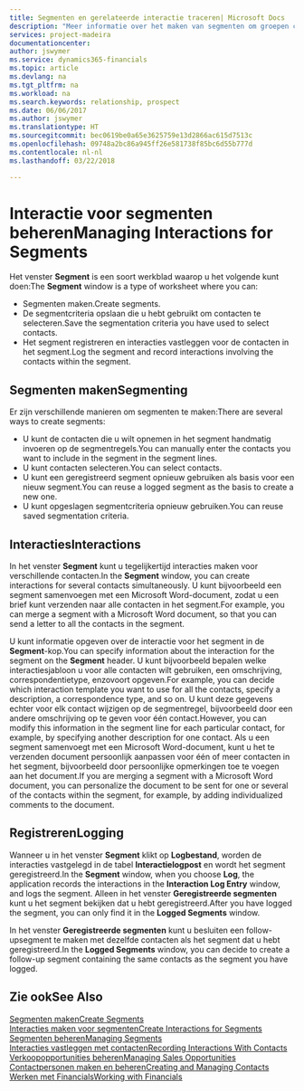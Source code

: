 ```yaml
---
title: Segmenten en gerelateerde interactie traceren| Microsoft Docs
description: "Meer informatie over het maken van segmenten om groepen contacten te definiëren en interacties op te geven voor segmenten."
services: project-madeira
documentationcenter: 
author: jswymer
ms.service: dynamics365-financials
ms.topic: article
ms.devlang: na
ms.tgt_pltfrm: na
ms.workload: na
ms.search.keywords: relationship, prospect
ms.date: 06/06/2017
ms.author: jswymer
ms.translationtype: HT
ms.sourcegitcommit: bec0619be0a65e3625759e13d2866ac615d7513c
ms.openlocfilehash: 09748a2bc86a945ff26e581738f85bc6d55b777d
ms.contentlocale: nl-nl
ms.lasthandoff: 03/22/2018

---
```

# <a name="managing-interactions-for-segments"></a><span data-ttu-id="bd17f-103">Interactie voor segmenten beheren</span><span class="sxs-lookup"><span data-stu-id="bd17f-103">Managing Interactions for Segments</span></span>
<span data-ttu-id="bd17f-104">Het venster **Segment** is een soort werkblad waarop u het volgende kunt doen:</span><span class="sxs-lookup"><span data-stu-id="bd17f-104">The **Segment** window is a type of worksheet where you can:</span></span>

* <span data-ttu-id="bd17f-105">Segmenten maken.</span><span class="sxs-lookup"><span data-stu-id="bd17f-105">Create segments.</span></span>
* <span data-ttu-id="bd17f-106">De segmentcriteria opslaan die u hebt gebruikt om contacten te selecteren.</span><span class="sxs-lookup"><span data-stu-id="bd17f-106">Save the segmentation criteria you have used to select contacts.</span></span>
* <span data-ttu-id="bd17f-107">Het segment registreren en interacties vastleggen voor de contacten in het segment.</span><span class="sxs-lookup"><span data-stu-id="bd17f-107">Log the segment and record interactions involving the contacts within the segment.</span></span>

## <a name="segmenting"></a><span data-ttu-id="bd17f-108">Segmenten maken</span><span class="sxs-lookup"><span data-stu-id="bd17f-108">Segmenting</span></span>
<span data-ttu-id="bd17f-109">Er zijn verschillende manieren om segmenten te maken:</span><span class="sxs-lookup"><span data-stu-id="bd17f-109">There are several ways to create segments:</span></span>

* <span data-ttu-id="bd17f-110">U kunt de contacten die u wilt opnemen in het segment handmatig invoeren op de segmentregels.</span><span class="sxs-lookup"><span data-stu-id="bd17f-110">You can manually enter the contacts you want to include in the segment in the segment lines.</span></span>
* <span data-ttu-id="bd17f-111">U kunt contacten selecteren.</span><span class="sxs-lookup"><span data-stu-id="bd17f-111">You can select contacts.</span></span>
* <span data-ttu-id="bd17f-112">U kunt een geregistreerd segment opnieuw gebruiken als basis voor een nieuw segment.</span><span class="sxs-lookup"><span data-stu-id="bd17f-112">You can reuse a logged segment as the basis to create a new one.</span></span>
* <span data-ttu-id="bd17f-113">U kunt opgeslagen segmentcriteria opnieuw gebruiken.</span><span class="sxs-lookup"><span data-stu-id="bd17f-113">You can reuse saved segmentation criteria.</span></span>

## <a name="interactions"></a><span data-ttu-id="bd17f-114">Interacties</span><span class="sxs-lookup"><span data-stu-id="bd17f-114">Interactions</span></span>
<span data-ttu-id="bd17f-115">In het venster **Segment** kunt u tegelijkertijd interacties maken voor verschillende contacten.</span><span class="sxs-lookup"><span data-stu-id="bd17f-115">In the **Segment** window, you can create interactions for several contacts simultaneously.</span></span> <span data-ttu-id="bd17f-116">U kunt bijvoorbeeld een segment samenvoegen met een Microsoft Word-document, zodat u een brief kunt verzenden naar alle contacten in het segment.</span><span class="sxs-lookup"><span data-stu-id="bd17f-116">For example, you can merge a segment with a Microsoft Word document, so that you can send a letter to all the contacts in the segment.</span></span>

<span data-ttu-id="bd17f-117">U kunt informatie opgeven over de interactie voor het segment in de **Segment**-kop.</span><span class="sxs-lookup"><span data-stu-id="bd17f-117">You can specify information about the interaction for the segment on the **Segment** header.</span></span> <span data-ttu-id="bd17f-118">U kunt bijvoorbeeld bepalen welke interactiesjabloon u voor alle contacten wilt gebruiken, een omschrijving, correspondentietype, enzovoort opgeven.</span><span class="sxs-lookup"><span data-stu-id="bd17f-118">For example, you can decide which interaction template you want to use for all the contacts, specify a description, a correspondence type, and so on.</span></span> <span data-ttu-id="bd17f-119">U kunt deze gegevens echter voor elk contact wijzigen op de segmentregel, bijvoorbeeld door een andere omschrijving op te geven voor één contact.</span><span class="sxs-lookup"><span data-stu-id="bd17f-119">However, you can modify this information in the segment line for each particular contact, for example, by specifying another description for one contact.</span></span> <span data-ttu-id="bd17f-120">Als u een segment samenvoegt met een Microsoft Word-document, kunt u het te verzenden document persoonlijk aanpassen voor één of meer contacten in het segment, bijvoorbeeld door persoonlijke opmerkingen toe te voegen aan het document.</span><span class="sxs-lookup"><span data-stu-id="bd17f-120">If you are merging a segment with a Microsoft Word document, you can personalize the document to be sent for one or several of the contacts within the segment, for example, by adding individualized comments to the document.</span></span>

## <a name="logging"></a><span data-ttu-id="bd17f-121">Registreren</span><span class="sxs-lookup"><span data-stu-id="bd17f-121">Logging</span></span>
<span data-ttu-id="bd17f-122">Wanneer u in het venster **Segment** klikt op **Logbestand**, worden de interacties vastgelegd in de tabel **Interactielogpost** en wordt het segment geregistreerd.</span><span class="sxs-lookup"><span data-stu-id="bd17f-122">In the **Segment** window, when you choose **Log**, the application records the interactions in the **Interaction Log Entry** window, and logs the segment.</span></span> <span data-ttu-id="bd17f-123">Alleen in het venster **Geregistreerde segmenten** kunt u het segment bekijken dat u hebt geregistreerd.</span><span class="sxs-lookup"><span data-stu-id="bd17f-123">After you have logged the segment, you can only find it in the **Logged Segments** window.</span></span>

<span data-ttu-id="bd17f-124">In het venster **Geregistreerde segmenten** kunt u besluiten een follow-upsegment te maken met dezelfde contacten als het segment dat u hebt geregistreerd.</span><span class="sxs-lookup"><span data-stu-id="bd17f-124">In the **Logged Segments** window, you can decide to create a follow-up segment containing the same contacts as the segment you have logged.</span></span>

## <a name="see-also"></a><span data-ttu-id="bd17f-125">Zie ook</span><span class="sxs-lookup"><span data-stu-id="bd17f-125">See Also</span></span>
[<span data-ttu-id="bd17f-126">Segmenten maken</span><span class="sxs-lookup"><span data-stu-id="bd17f-126">Create Segments</span></span>](marketing-how-create-segment.md)  
[<span data-ttu-id="bd17f-127">Interacties maken voor segmenten</span><span class="sxs-lookup"><span data-stu-id="bd17f-127">Create Interactions for Segments</span></span>](marketing-how-create-interactions.md)  
[<span data-ttu-id="bd17f-128">Segmenten beheren</span><span class="sxs-lookup"><span data-stu-id="bd17f-128">Managing Segments</span></span>](marketing-segments.md)  
[<span data-ttu-id="bd17f-129">Interacties vastleggen met contacten</span><span class="sxs-lookup"><span data-stu-id="bd17f-129">Recording Interactions With Contacts</span></span>](marketing-interactions.md)  
[<span data-ttu-id="bd17f-130">Verkoopopportunities beheren</span><span class="sxs-lookup"><span data-stu-id="bd17f-130">Managing Sales Opportunities</span></span>](marketing-manage-sales-opportunities.md)  
[<span data-ttu-id="bd17f-131">Contactpersonen maken en beheren</span><span class="sxs-lookup"><span data-stu-id="bd17f-131">Creating and Managing Contacts</span></span>](marketing-contacts.md)  
[<span data-ttu-id="bd17f-132">Werken met Financials</span><span class="sxs-lookup"><span data-stu-id="bd17f-132">Working with Financials</span></span>](ui-work-product.md)

